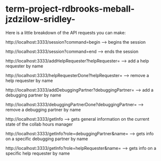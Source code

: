 # term-project-rdbrooks-meball-jzdzilow-sridley-

Here is a little breakdown of the API requests you can make:

http://localhost:3333/session?command=begin --> begins the session

http://localhost:3333/session?command=end --> ends the session

http://localhost:3333/addHelpRequester?helpRequester= --> add a help requester by name

http://localhost:3333/helpRequesterDone?helpRequester= --> remove a help requester by name

http://localhost:3333/addDebuggingPartner?debuggingPartner= --> add a debugging partner by name

http://localhost:3333/debuggingPartnerDone?debuggingPartner= --> remove a debugging partner by name

http://localhost:3333/getInfo --> gets general information on the current state of the collab hours manager

http://localhost:3333/getInfo?role=debuggingPartner&name= --> gets info on a specific debugging partner by name

http://localhost:3333/getInfo?role=helpRequester&name= --> gets info on a specific help requester by name
